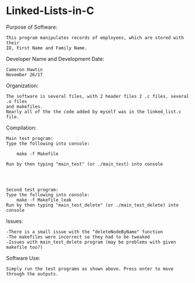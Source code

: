 # Linked-Lists-in-C
Purpose of Software:
	
	This program manipulates records of employees, which are stored with their 
	ID, First Name and Family Name.

Developer Name and Development Date:
	
	Cameron Hawtin
	November 26/17

Organization:
	
	The software is several files, with 2 header files 2 .c files, several .o files
	and makefiles.
	Nearly all of the the code added by myself was in the linked_list.c file.
Compilation:
	
	Main test program:
	Type the following into console:
		
		make -f Makefile
	
	Run by then typing "main_test" (or ./main_test) into console




	Second test program:
	Type the following into console:
		make -f Makefile_leak
	Run by then typing "main_test_delete" (or ./main_test_delete) into console




Issues: 
	
	-There is a small issue with the "deleteNodeByName" function 
	-The makefiles were incorrect so they had to be tweaked
	-Issues with main_test_delete program (may be problems with given makefile too?)

Software Use:
	
	Simply run the test programs as shown above. Press enter to move through the outputs.	

